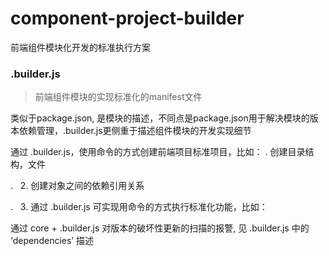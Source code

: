 # component-project-builder
前端组件模块化开发的标准执行方案

### .builder.js
> 前端组件模块的实现标准化的manifest文件

类似于package.json, 是模块的描述，不同点是package.json用于解决模块的版本依赖管理，.builder.js更侧重于描述组件模块的开发实现细节

通过 .builder.js，使用命令的方式创建前端项目标准项目，比如：
. 创建目录结构，文件

.   2. 创建对象之间的依赖引用关系

.   3. 通过 .builder.js 可实现用命令的方式执行标准化功能，比如：

   通过 core + .builder.js 对版本的破坏性更新的扫描的报警, 见 .builder.js 中的 ‘dependencies’ 描述
